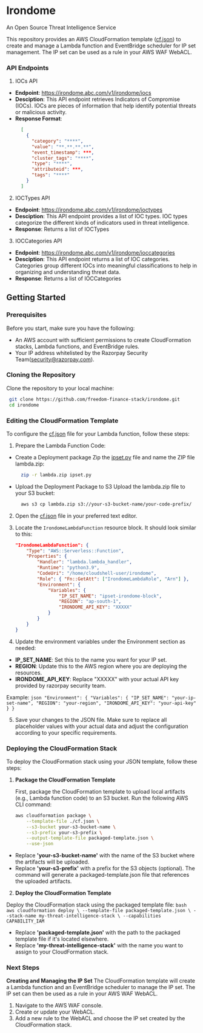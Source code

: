 # Irondome
An Open Source Threat Intelligence Service

This repository provides an AWS CloudFormation template ([cf.json](./infra/aws/cf.json)) to create and manage a Lambda function and EventBridge scheduler for IP set management. The IP set can be used as a rule in your AWS WAF WebACL.

### API Endpoints

1. IOCs API
  - **Endpoint**: https://irondome.abc.com/v1/irondome/iocs
  - **Desciption**: This API endpoint retrieves Indicators of Compromise (IOCs). IOCs are pieces of information that help identify potential threats or malicious activity.
  - **Response Format**:
    ```json
      [
        {
          "category": "****",
          "value": "**.**.**.**",
          "event_timestamp": ***,
          "cluster_tags": "****",
          "type": "****",
          "attributeid": ***,
          "tags": "****"
        }
      ]
    ```
2. IOCTypes API
  - **Endpoint**: https://irondome.abc.com/v1/irondome/ioctypes
  - **Desciption**: This API endpoint provides a list of IOC types. IOC types categorize the different kinds of indicators used in threat intelligence.
  - **Response**: Returns a list of IOCTypes
3. IOCCategories API
  - **Endpoint**: https://irondome.abc.com/v1/irondome/ioccategories
  - **Desciption**: This API endpoint returns a list of IOC categories. Categories group different IOCs into meaningful classifications to help in organizing and understanding threat data.
  - **Response**: Returns a list of IOCCategories

## Getting Started

### Prerequisites

Before you start, make sure you have the following:
- An AWS account with sufficient permissions to create CloudFormation stacks, Lambda functions, and EventBridge rules.
- Your IP address whitelisted by the Razorpay Security Team(security@razorpay.com).

### Cloning the Repository

Clone the repository to your local machine:
  ```bash
   git clone https://github.com/freedom-finance-stack/irondome.git
   cd irondome
  ```
### Editing the CloudFormation Template

To configure the [cf.json](./infra/aws/cf.json) file for your Lambda function, follow these steps:

1. Prepare the Lambda Function Code:
- Create a Deployment package
  Zip the [ipset.py](./infra/aws/ipset.py) file and name the ZIP file lambda.zip:
  ```bash
    zip -r lambda.zip ipset.py
  ```
- Upload the Deployment Package to S3
  Upload the lambda.zip file to your S3 bucket:
  ```bash
    aws s3 cp lambda.zip s3://your-s3-bucket-name/your-code-prefix/
  ```

2. Open the [cf.json](./infra/aws/cf.json) file in your preferred text editor.

3. Locate the `IrondomeLambdaFunction` resource block. It should look similar to this:

    ```json
    "IrondomeLambdaFunction": {
        "Type": "AWS::Serverless::Function",
        "Properties": {
            "Handler": "lambda.lambda_handler",
            "Runtime": "python3.9",
            "CodeUri": "/home/cloudshell-user/irondome",
            "Role": { "Fn::GetAtt": ["IrondomeLambdaRole", "Arn"] },
            "Environment": {
                "Variables": {
                    "IP_SET_NAME": "ipset-irondome-block",
                    "REGION": "ap-south-1",
                    "IRONDOME_API_KEY": "XXXXX"
                }
            }
        }
    }
    ```

4. Update the environment variables under the Environment section as needed:

-  **IP_SET_NAME**: Set this to the name you want for your IP set.
-  **REGION**: Update this to the AWS region where you are deploying the resources.
-  **IRONDOME_API_KEY**: Replace "XXXXX" with your actual API key provided by razorpay security team.
  
  Example:
    ```json
    "Environment": {
        "Variables": {
            "IP_SET_NAME": "your-ip-set-name",
            "REGION": "your-region",
            "IRONDOME_API_KEY": "your-api-key"
        }
    }
    ```
    
5. Save your changes to the JSON file.
Make sure to replace all placeholder values with your actual data and adjust the configuration according to your specific requirements.

### Deploying the CloudFormation Stack

To deploy the CloudFormation stack using your JSON template, follow these steps:

1. **Package the CloudFormation Template**

   First, package the CloudFormation template to upload local artifacts (e.g., Lambda function code) to an S3 bucket. Run the following AWS CLI command:

    ```bash
    aws cloudformation package \
        --template-file ./cf.json \
        --s3-bucket your-s3-bucket-name \
        --s3-prefix your-s3-prefix \
        --output-template-file packaged-template.json \
        --use-json
    ```
- Replace **'your-s3-bucket-name'** with the name of the S3 bucket where the artifacts will be uploaded.
- Replace **'your-s3-prefix'** with a prefix for the S3 objects (optional).
The command will generate a packaged-template.json file that references the uploaded artifacts.

2. **Deploy the CloudFormation Template**

Deploy the CloudFormation stack using the packaged template file:
    ```bash
    aws cloudformation deploy \
        --template-file packaged-template.json \
        --stack-name my-threat-intelligence-stack \
        --capabilities CAPABILITY_IAM
    ```
- Replace **'packaged-template.json'** with the path to the packaged template file if it's located elsewhere.
- Replace **'my-threat-intelligence-stack'** with the name you want to assign to your CloudFormation stack.
  
### Next Steps

**Creating and Managing the IP Set**
The CloudFormation template will create a Lambda function and an EventBridge scheduler to manage the IP set. The IP set can then be used as a rule in your AWS WAF WebACL.
1. Navigate to the AWS WAF console.
2. Create or update your WebACL.
3. Add a new rule to the WebACL and choose the IP set created by the CloudFormation stack.
